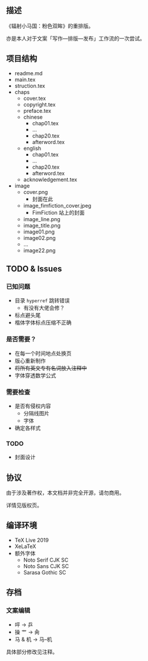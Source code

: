 ## 描述

《辐射小马国：粉色双眸》的重排版。

亦是本人对于文案「写作—排版—发布」工作流的一次尝试。

## 项目结构

- readme.md
- main.tex
- struction.tex
- chaps
    - cover.tex
    - copyright.tex
    - preface.tex
    - chinese
        - chap01.tex
        - ...
        - chap20.tex
        - afterword.tex
    - english
        - chap01.tex
        - ...
        - chap20.tex
        - afterword.tex
    - acknowledgement.tex
- image
    - cover.png
        - 封面在此
    - image_fimfiction_cover.jpeg
        - FimFiction 站上的封面
    - image_line.png
    - image_title.png
    - image01.png
    - image02.png
    - ...
    - image22.png

## TODO & Issues

### 已知问题

- 目录 `hyperref` 跳转错误
  - 有没有大佬会修？
- 标点避头尾
- 楷体字体标点压缩不正确

### 是否需要？

- 在每一个时间地点处换页
- 版心重新制作
- ~~将所有英文专有名词放入注释中~~
- 字体穿透数学公式

### 需要检查

- 是否有侵权内容
    - 分隔线图片
    - 字体
- 确定各样式


### TODO

- 封面设计


## 协议

由于涉及著作权，本文档并非完全开源，请勿商用。

详情见版权页。


## 编译环境

- TeX Live 2019
- XeLaTeX
- 额外字体
    - Noto Serif CJK SC
    - Noto Sans CJK SC
    - Sarasa Gothic SC


## 存档

### 文案编辑

- 呯 -> 乒
- 操 艹 -> 肏
- 马 & 机 -> 马–机

具体部分修改见注释。





